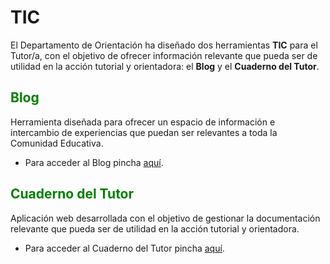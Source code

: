 
# TIC
El Departamento de Orientación ha diseñado dos herramientas **TIC** para el Tutor/a, con el objetivo de ofrecer información relevante que pueda ser de utilidad en la acción tutorial y orientadora:  el **Blog** y el **Cuaderno del Tutor**.

## <span style="color:green">Blog</span> 
Herramienta diseñada para ofrecer un espacio de información e intercambio de experiencias que puedan ser relevantes a toda la Comunidad Educativa.  

- Para acceder al Blog pincha <a href="https://nuestrodo.blogspot.com/search/label/Bienvenida" target="_blank">aquí</a>.

## <span style="color:green">Cuaderno del Tutor</span> 
Aplicación web desarrollada con el objetivo de gestionar la documentación relevante que pueda ser de utilidad en la acción tutorial y orientadora. 

- Para acceder al Cuaderno del Tutor pincha <a href="http://rpubs.com/Raq/cuaderno_del_tutor" target="_blank">aquí</a>.

